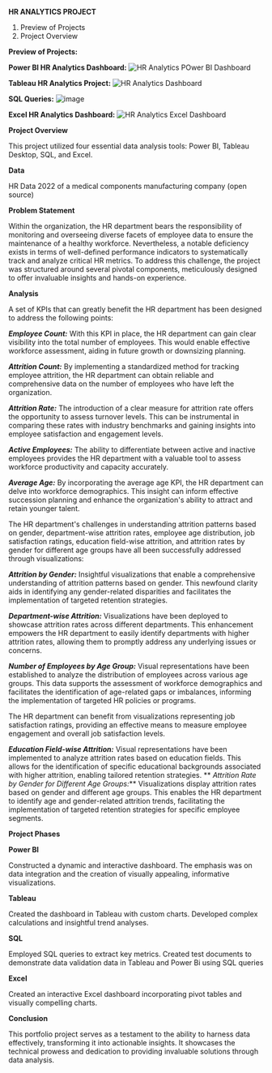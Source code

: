 **HR ANALYTICS PROJECT**

1. Preview of Projects
2. Project Overview

**Preview of Projects:**

**Power BI HR Analytics Dashboard:**
![HR Analytics POwer BI Dashboard](https://github.com/ekaterinakham/PowerBI-Tableau-SQL-Excel-HR-Analytics-Project/assets/144201262/eaa60708-2dc7-4185-a719-7b9fdd3e0bc1) 

**Tableau HR Analytics Project:**
![HR Analytics Dashboard](https://github.com/ekaterinakham/PowerBI-Tableau-SQL-Excel-HR-Analytics-Project/assets/144201262/0d853a88-0651-4eae-a282-3b03abe5ed40)

**SQL Queries:**
![image](https://github.com/user-attachments/assets/c65ed567-2677-4335-b073-b2eb6b4a18b2)

**Excel HR Analytics Dashboard:**
![HR Analytics Excel Dashboard](https://github.com/ekaterinakham/PowerBI-Tableau-SQL-Excel-HR-Analytics-Project/assets/144201262/61adb174-ab1f-4b95-8bb5-c5840c6f058e)


**Project Overview**

This project utilized four essential data analysis tools: Power BI, Tableau Desktop, SQL, and Excel.

**Data**

HR Data 2022 of a medical components manufacturing company (open source)

**Problem Statement**

Within the organization, the HR department bears the responsibility of monitoring and overseeing diverse facets of employee data to ensure the maintenance of a healthy workforce. Nevertheless, a notable deficiency exists in terms of well-defined performance indicators to systematically track and analyze critical HR metrics.
To address this challenge, the project was structured around several pivotal components, meticulously designed to offer invaluable insights and hands-on experience.

**Analysis**

A set of KPIs that can greatly benefit the HR department has been designed to address the following points:

**_Employee Count:_**
With this KPI in place, the HR department can gain clear visibility into the total number of employees. This would enable effective workforce assessment, aiding in future growth or downsizing planning.

**_Attrition Count:_**
By implementing a standardized method for tracking employee attrition, the HR department can obtain reliable and comprehensive data on the number of employees who have left the organization.

**_Attrition Rate:_**
The introduction of a clear measure for attrition rate offers the opportunity to assess turnover levels. This can be instrumental in comparing these rates with industry benchmarks and gaining insights into employee satisfaction and engagement levels.

**_Active Employees:_**
The ability to differentiate between active and inactive employees provides the HR department with a valuable tool to assess workforce productivity and capacity accurately.

**_Average Age:_**
By incorporating the average age KPI, the HR department can delve into workforce demographics. This insight can inform effective succession planning and enhance the organization's ability to attract and retain younger talent.

The HR department's challenges in understanding attrition patterns based on gender, department-wise attrition rates, employee age distribution, job satisfaction ratings, education field-wise attrition, and attrition rates by gender for different age groups have all been successfully addressed through visualizations:

**_Attrition by Gender:_**
Insightful visualizations that enable a comprehensive understanding of attrition patterns based on gender. This newfound clarity aids in identifying any gender-related disparities and facilitates the implementation of targeted retention strategies.

**_Department-wise Attrition:_**
Visualizations have been deployed to showcase attrition rates across different departments. This enhancement empowers the HR department to easily identify departments with higher attrition rates, allowing them to promptly address any underlying issues or concerns.

**_Number of Employees by Age Group:_**
Visual representations have been established to analyze the distribution of employees across various age groups. This data supports the assessment of workforce demographics and facilitates the identification of age-related gaps or imbalances, informing the implementation of targeted HR policies or programs.


The HR department can benefit from visualizations representing job satisfaction ratings, providing an effective means to measure employee engagement and overall job satisfaction levels.

**_Education Field-wise Attrition:_**
Visual representations have been implemented to analyze attrition rates based on education fields. This allows for the identification of specific educational backgrounds associated with higher attrition, enabling tailored retention strategies.
**
_Attrition Rate by Gender for Different Age Groups:_**
Visualizations display attrition rates based on gender and different age groups. This enables the HR department to identify age and gender-related attrition trends, facilitating the implementation of targeted retention strategies for specific employee segments.

**Project Phases**

**Power BI**

Constructed a dynamic and interactive dashboard.
The emphasis was on data integration and the creation of visually appealing, informative visualizations.

**Tableau**

Created the dashboard in Tableau with custom charts.
Developed complex calculations and insightful trend analyses.

**SQL**

Employed SQL queries to extract key metrics.
Created test documents to demonstrate data validation data in Tableau and Power Bi using SQL queries

**Excel** 

Created an interactive Excel dashboard incorporating pivot tables and visually compelling charts.

**Conclusion**

This portfolio project serves as a testament to the ability to harness data effectively, transforming it into actionable insights. It showcases the technical prowess and dedication to providing invaluable solutions through data analysis.

